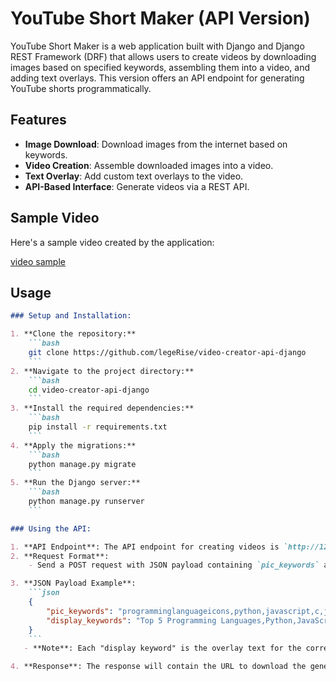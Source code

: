 # YouTube Short Maker (API Version)

YouTube Short Maker is a web application built with Django and Django REST Framework (DRF) that allows users to create videos by downloading images based on specified keywords, assembling them into a video, and adding text overlays. This version offers an API endpoint for generating YouTube shorts programmatically.

## Features

- **Image Download**: Download images from the internet based on keywords.
- **Video Creation**: Assemble downloaded images into a video.
- **Text Overlay**: Add custom text overlays to the video.
- **API-Based Interface**: Generate videos via a REST API.

## Sample Video

Here's a sample video created by the application:

[video sample](https://github.com/legerise/ytshortmaker/raw/master/done/Top%205%20Programming%20Languages.mp4)

## Usage

```markdown
### Setup and Installation:

1. **Clone the repository:**
    ```bash
    git clone https://github.com/legeRise/video-creator-api-django
    ```
2. **Navigate to the project directory:**
    ```bash
    cd video-creator-api-django
    ```
3. **Install the required dependencies:**
    ```bash
    pip install -r requirements.txt
    ```
4. **Apply the migrations:**
    ```bash
    python manage.py migrate
    ```
5. **Run the Django server:**
    ```bash
    python manage.py runserver
    ```

### Using the API:

1. **API Endpoint**: The API endpoint for creating videos is `http://127.0.0.1:8000/videoapi/createvideo/`.
2. **Request Format**:
    - Send a POST request with JSON payload containing `pic_keywords` and `display_keywords`.

3. **JSON Payload Example**:
    ```json
    {
        "pic_keywords": "programminglanguageicons,python,javascript,c,java",
        "display_keywords": "Top 5 Programming Languages,Python,JavaScript,C,Java"
    }
    ```
   - **Note**: Each "display keyword" is the overlay text for the corresponding "pic keyword." For example, if the pic keyword is `programminglanguageicons`, the display keyword might be `Top 5 Programming Languages`, meaning the image for `programminglanguageicons` will have the overlay text "Top 5 Programming Languages."

4. **Response**: The response will contain the URL to download the generated video.
